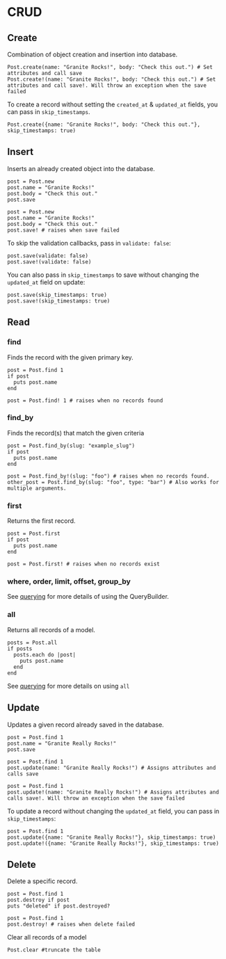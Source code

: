 # CRUD

## Create

Combination of object creation and insertion into database.

```crystal
Post.create(name: "Granite Rocks!", body: "Check this out.") # Set attributes and call save
Post.create!(name: "Granite Rocks!", body: "Check this out.") # Set attributes and call save!. Will throw an exception when the save failed
```

To create a record without setting the `created_at` & `updated_at` fields, you can pass in `skip_timestamps`.

```crystal
Post.create({name: "Granite Rocks!", body: "Check this out."}, skip_timestamps: true)
```

## Insert

Inserts an already created object into the database.

```crystal
post = Post.new
post.name = "Granite Rocks!"
post.body = "Check this out."
post.save

post = Post.new
post.name = "Granite Rocks!"
post.body = "Check this out."
post.save! # raises when save failed
```

To skip the validation callbacks, pass in `validate: false`:

```crystal
post.save(validate: false)
post.save!(validate: false)
```

You can also pass in `skip_timestamps` to save without changing the `updated_at` field on update:

```crystal
post.save(skip_timestamps: true)
post.save!(skip_timestamps: true)
```

## Read

### find

Finds the record with the given primary key.

```crystal
post = Post.find 1
if post
  puts post.name
end

post = Post.find! 1 # raises when no records found
```

### find_by

Finds the record(s) that match the given criteria

```crystal
post = Post.find_by(slug: "example_slug")
if post
  puts post.name
end

post = Post.find_by!(slug: "foo") # raises when no records found.
other_post = Post.find_by(slug: "foo", type: "bar") # Also works for multiple arguments.
```

### first

Returns the first record.

```crystal
post = Post.first
if post
  puts post.name
end

post = Post.first! # raises when no records exist
```

### where, order, limit, offset, group_by

See [querying](./querying.md) for more details of using the QueryBuilder.

### all

Returns all records of a model.

```crystal
posts = Post.all
if posts
  posts.each do |post|
    puts post.name
  end
end
```

See [querying](./querying.md#all) for more details on using `all`

## Update

Updates a given record already saved in the database.

```crystal
post = Post.find 1
post.name = "Granite Really Rocks!"
post.save

post = Post.find 1
post.update(name: "Granite Really Rocks!") # Assigns attributes and calls save

post = Post.find 1
post.update!(name: "Granite Really Rocks!") # Assigns attributes and calls save!. Will throw an exception when the save failed
```

To update a record without changing the `updated_at` field, you can pass in `skip_timestamps`:

```crystal
post = Post.find 1
post.update({name: "Granite Really Rocks!"}, skip_timestamps: true)
post.update!({name: "Granite Really Rocks!"}, skip_timestamps: true)
```

## Delete

Delete a specific record.

```crystal
post = Post.find 1
post.destroy if post
puts "deleted" if post.destroyed?

post = Post.find 1
post.destroy! # raises when delete failed
```

Clear all records of a model

```crystal
Post.clear #truncate the table
```
